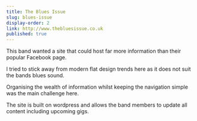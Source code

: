 ```yaml
---
title: The Blues Issue
slug: blues-issue
display-order: 2
link: http://www.thebluesissue.co.uk
published: true
---
```


This band wanted a site that could host far more information than their popular Facebook page.

I tried to stick away from modern flat design trends here as it does not suit the bands blues sound.

Organising the wealth of information whilst keeping the navigation simple was the main challenge here.

The site is built on wordpress and allows the band members to update all content including upcoming gigs.